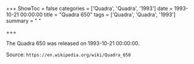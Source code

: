 +++
ShowToc = false
categories = ['Quadra', 'Quadra', '1993']
date = 1993-10-21 00:00:00
title = "Quadra 650"
tags = ['Quadra', 'Quadra', '1993']
summary = " "

+++

The Quadra 650 was released on 1993-10-21 00:00:00.

Source: `https://en.wikipedia.org/wiki/Quadra_650`


